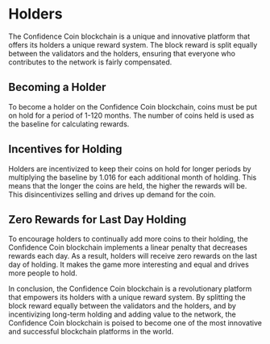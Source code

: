 # Holders

The Confidence Coin blockchain is a unique and innovative platform that offers its holders a unique reward system. The block reward is split equally between the validators and the holders, ensuring that everyone who contributes to the network is fairly compensated.

## Becoming a Holder
To become a holder on the Confidence Coin blockchain, coins must be put on hold for a period of 1-120 months. The number of coins held is used as the baseline for calculating rewards.

## Incentives for Holding
Holders are incentivized to keep their coins on hold for longer periods by multiplying the baseline by 1.016 for each additional month of holding. This means that the longer the coins are held, the higher the rewards will be. This disincentivizes selling and drives up demand for the coin.

## Zero Rewards for Last Day Holding
To encourage holders to continually add more coins to their holding, the Confidence Coin blockchain implements a linear penalty that decreases rewards each day. As a result, holders will receive zero rewards on the last day of holding. It makes the game more interesting and equal and drives more people to hold.

In conclusion, the Confidence Coin blockchain is a revolutionary platform that empowers its holders with a unique reward system. By splitting the block reward equally between the validators and the holders, and by incentivizing long-term holding and adding value to the network, the Confidence Coin blockchain is poised to become one of the most innovative and successful blockchain platforms in the world.
